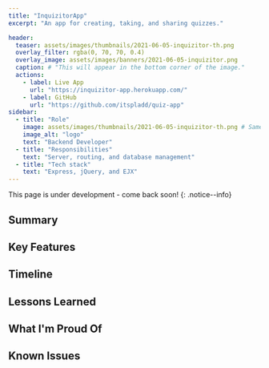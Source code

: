 ```yaml
---
title: "InquizitorApp"
excerpt: "An app for creating, taking, and sharing quizzes."

header:
  teaser: assets/images/thumbnails/2021-06-05-inquizitor-th.png
  overlay_filter: rgba(0, 70, 70, 0.4)
  overlay_image: assets/images/banners/2021-06-05-inquizitor.png
  caption: # "This will appear in the bottom corner of the image."
  actions:
    - label: Live App
      url: "https://inquizitor-app.herokuapp.com/"
    - label: GitHub
      url: "https://github.com/itspladd/quiz-app"
sidebar:
  - title: "Role"
    image: assets/images/thumbnails/2021-06-05-inquizitor-th.png # Same as teaser, possibly
    image_alt: "logo"
    text: "Backend Developer"
  - title: "Responsibilities"
    text: "Server, routing, and database management"
  - title: "Tech stack"
    text: "Express, jQuery, and EJX"
---
```


This page is under development - come back soon!
{: .notice--info}

## Summary

<!-- One-paragraph summary goes here. -->

## Key Features

<!-- What important technologies, features, etc were in this project? -->

## Timeline

<!-- How long did it take? -->

## Lessons Learned

<!-- What new skills did I learn? What roadblocks did I encounter? What challenges did I overcome? -->

## What I'm Proud Of

<!-- What am I particularly happy about from this project? -->

## Known Issues

<!-- Optional: what needs to be addressed? -->